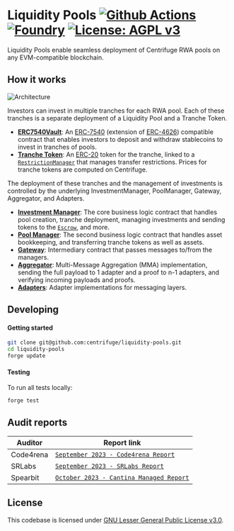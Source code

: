 # Liquidity Pools [![Github Actions][gha-badge]][gha] [![Foundry][foundry-badge]][foundry] [![License: AGPL v3](https://img.shields.io/badge/License-AGPL%20v3-blue.svg)](https://github.com/centrifuge/liquidity-pools/blob/main/LICENSE)
[gha]: https://github.com/centrifuge/liquidity-pools/actions
[gha-badge]: https://github.com/centrifuge/liquidity-pools/actions/workflows/ci.yml/badge.svg
[foundry]: https://getfoundry.sh
[foundry-badge]: https://img.shields.io/badge/Built%20with-Foundry-FFDB1C.svg

Liquidity Pools enable seamless deployment of Centrifuge RWA pools on any EVM-compatible blockchain.

## How it works
![Architecture](https://centrifuge.mypinata.cloud/ipfs/QmNQnhRc9C5FJffpvdrfzj5X28SZJumsvtynqAHG96gRZL)

Investors can invest in multiple tranches for each RWA pool. Each of these tranches is a separate deployment of a Liquidity Pool and a Tranche Token.
- [**ERC7540Vault**](https://github.com/centrifuge/liquidity-pools/blob/main/src/ERC7540Vault.sol): An [ERC-7540](https://eips.ethereum.org/EIPS/eip-7540) (extension of [ERC-4626](https://ethereum.org/en/developers/docs/standards/tokens/erc-4626/)) compatible contract that enables investors to deposit and withdraw stablecoins to invest in tranches of pools.
- [**Tranche Token**](https://github.com/centrifuge/liquidity-pools/blob/main/src/token/Tranche.sol): An [ERC-20](https://ethereum.org/en/developers/docs/standards/tokens/erc-20/) token for the tranche, linked to a [`RestrictionManager`](https://github.com/centrifuge/liquidity-pools/blob/main/src/token/RestrictionManager.sol) that manages transfer restrictions. Prices for tranche tokens are computed on Centrifuge.

The deployment of these tranches and the management of investments is controlled by the underlying InvestmentManager, PoolManager, Gateway, Aggregator, and Adapters.
- [**Investment Manager**](https://github.com/centrifuge/liquidity-pools/blob/main/src/InvestmentManager.sol): The core business logic contract that handles pool creation, tranche deployment, managing investments and sending tokens to the [`Escrow`](https://github.com/centrifuge/liquidity-pools/blob/main/src/Escrow.sol), and more.
- [**Pool Manager**](https://github.com/centrifuge/liquidity-pools/blob/main/src/PoolManager.sol): The second business logic contract that handles asset bookkeeping, and transferring tranche tokens as well as assets.
- [**Gateway**](https://github.com/centrifuge/liquidity-pools/blob/main/src/gateway/Gateway.sol): Intermediary contract that passes messages to/from the managers.
- [**Aggregator**](https://github.com/centrifuge/liquidity-pools/blob/main/src/gateway/routers/Aggregator.sol): Multi-Message Aggregation (MMA) implementation, sending the full payload to 1 adapter and a proof to n-1 adapters, and verifying incoming payloads and proofs.
- [**Adapters**](https://github.com/centrifuge/liquidity-pools/tree/main/src/gateway/routers): Adapter implementations for messaging layers.

## Developing
#### Getting started
```sh
git clone git@github.com:centrifuge/liquidity-pools.git
cd liquidity-pools
forge update
```

#### Testing
To run all tests locally:
```sh
forge test
```

## Audit reports

| Auditor | Report link |
|---|---|
| Code4rena | [`September 2023 - Code4rena Report`](https://code4rena.com/reports/2023-09-centrifuge) |
| SRLabs | [`September 2023 - SRLabs Report`](https://github.com/centrifuge/liquidity-pools/blob/main/audits/2023-09-SRLabs.pdf) |
| Spearbit | [`October 2023 - Cantina Managed Report`](https://github.com/centrifuge/liquidity-pools/blob/main/audits/2023-10-Spearbit-Cantina-Managed.pdf) |

## License
This codebase is licensed under [GNU Lesser General Public License v3.0](https://github.com/centrifuge/liquidity-pools/blob/main/LICENSE).
